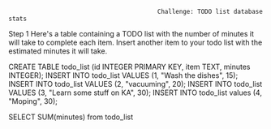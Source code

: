                                              Challenge: TODO list database stats
Step 1
Here's a table containing a TODO list with the number of minutes it will take to complete each item. Insert another item to your todo list with the estimated minutes it will take.


CREATE TABLE todo_list (id INTEGER PRIMARY KEY, item TEXT, minutes INTEGER);
INSERT INTO todo_list VALUES (1, "Wash the dishes", 15);
INSERT INTO todo_list VALUES (2, "vacuuming", 20);
INSERT INTO todo_list VALUES (3, "Learn some stuff on KA", 30);
INSERT INTO todo_list values (4, "Moping", 30);

SELECT SUM(minutes) from todo_list


